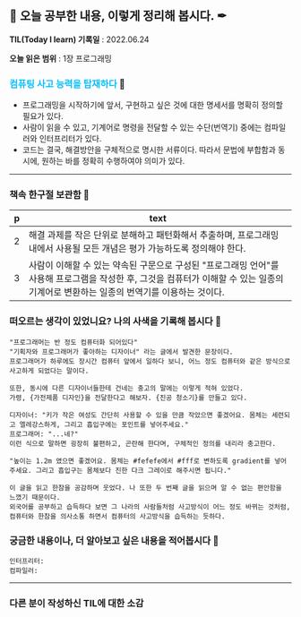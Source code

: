 ## 📕 오늘 공부한 내용, 이렇게 정리해 봅시다. ✒

**TIL(Today I learn) 기록일** : 2022.06.24

**오늘 읽은 범위** : 1장 프로그래밍

### <span style="color: deepskyblue">컴퓨팅 사고 능력을 탑재하다</span> 📑

+ 프로그래밍을 시작하기에 앞서, 구현하고 싶은 것에 대한 명세서를 명확히 정의할 필요가 있다.
+ 사람이 읽을 수 있고, 기계어로 명령을 전달할 수 있는 수단(번역기) 중에는 컴파일러와 인터프리터가 있다.
+ 코드는 결국, 해결방안을 구체적으로 명시한 서류이다. 따라서 문법에 부합함과 동시에, 원하는 바를 정확히 수행하여야 의미가 있다.

---

### 책속 한구절 보관함 📖

| p    | text                                           |
| ---- | ---------------------------------------------- |
| 2  | 해결 과제를 작은 단위로 분해하고 패턴화해서 추출하며, 프로그래밍 내에서 사용될 모든 개념은 평가 가능하도록 정의해야 한다.                 |
| 3  | 사람이 이해할 수 있는 약속된 구문으로 구성된 "프로그래밍 언어"를 사용해 프로그램을 작성한 후, 그것을 컴퓨터가 이해할 수 있는 일종의 기계어로 변환하는 일종의 번역기를 이용하는 것이다. |


### 떠오르는 생각이 있었니요? 나의 사색을 기록해 봅시다 💭
```
"프로그래머는 반 정도 컴퓨터화 되어있다"
"기획자와 프로그래머가 좋아하는 디자이너" 라는 글에서 발견한 문장이다. 
프로그래머가 하루에도 장시간 컴퓨터 앞에서 일하다 보니, 어느 정도 컴퓨터와 같은 방식으로 사고하게 되었다는 말이다.

또한, 동시에 다른 디자이너들한테 건네는 충고의 말에는 이렇게 적혀 있었다.
가령, {가전제품 디자인}을 전달한다고 해보자. {진공 청소기}를 만들고 있다.

디자이너: "키가 작은 여성도 간단히 사용할 수 있을 만큼 작았으면 좋겠어요. 몸체는 세련되고 엘레강스하게, 그리고 흡입구에는 포인트를 넣어주세요."
프로그래머: "...네?"
이런 식으로 말하면 굉장히 불편하고, 곤란해 한다며, 구체적인 정의를 내리라 충고한다.

"높이는 1.2m 였으면 좋겠어요. 몸체는 #fefefe에서 #fff로 변하도록 gradient를 넣어주세요. 그리고 흡입구는 몸체보다 진한 다크 그레이로 해주시면 됩니다."

이 글을 읽고 한참을 공감하며 웃었다. 나 또한 두 번째 글을 읽으며 알 수 없는 편안함을 느꼈기 때문이다.
외국어를 공부하고 습득하다 보면 그 나라의 사람들처럼 사고방식이 어느 정도 바뀌는 것처럼, 컴퓨터와 한참을 의사소통 하면서 컴퓨터의 사고방식을 습득하는 듯하다.

```

### 궁금한 내용이나, 더 알아보고 싶은 내용을 적어봅시다 🤔
```
인터프리터: 
컴파일러: 
```

---

### 다른 분이 작성하신 TIL에 대한 소감